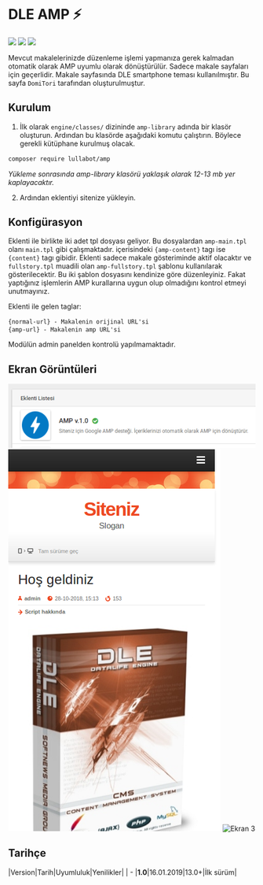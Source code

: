 # DLE AMP ⚡
<img src="https://img.shields.io/badge/dle-13.0+-007dad.svg"> <img src="https://img.shields.io/badge/lang-tr-ce600f.svg"> <img src="https://img.shields.io/badge/license-GPL-60ce0f.svg">

Mevcut makalelerinizde düzenleme işlemi yapmanıza gerek kalmadan otomatik olarak AMP uyumlu olarak dönüştürülür. Sadece makale sayfaları için geçerlidir.
Makale sayfasında DLE smartphone teması kullanılmıştır. Bu sayfa `DomiTori` tarafından oluşturulmuştur.

## Kurulum
1) İlk olarak `engine/classes/` dizininde `amp-library` adında bir klasör oluşturun. Ardından bu klasörde aşağıdaki komutu çalıştırın. Böylece gerekli kütüphane kurulmuş olacak.
```bash
composer require lullabot/amp
```
*Yükleme sonrasında amp-library klasörü yaklaşık olarak 12-13 mb yer kaplayacaktır.*

2) Ardından eklentiyi sitenize yükleyin.

## Konfigürasyon
Eklenti ile birlikte iki adet tpl dosyası geliyor. Bu dosyalardan `amp-main.tpl` olanı `main.tpl` gibi çalışmaktadır. içerisindeki `{amp-content}` tagı ise `{content}` tagı gibidir. Eklenti sadece makale gösteriminde aktif olacaktır ve `fullstory.tpl` muadili olan `amp-fullstory.tpl` şablonu kullanılarak gösterilecektir. Bu iki şablon dosyasını kendinize göre düzenleyiniz. Fakat yaptığınız işlemlerin AMP kurallarına uygun olup olmadığını kontrol etmeyi unutmayınız.

Eklenti ile gelen taglar:
```
{normal-url} - Makalenin orijinal URL'si
{amp-url} - Makalenin amp URL'si
```

Modülün admin panelden kontrolü yapılmamaktadır.

## Ekran Görüntüleri
![Ekran 1](/docs/screen1.png?raw=true)
![Ekran 2](/docs/screen2.png?raw=true)
![Ekran 3](/docs/screen3.png?raw=true)

## Tarihçe

|Version|Tarih|Uyumluluk|Yenilikler|
| -
|**1.0**|16.01.2019|13.0+|İlk sürüm|
